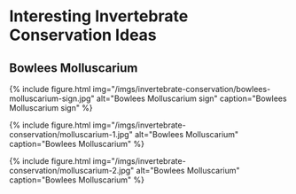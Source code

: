 # Interesting Invertebrate Conservation Ideas

## Bowlees Molluscarium

{% include figure.html
  img="/imgs/invertebrate-conservation/bowlees-molluscarium-sign.jpg"
  alt="Bowlees Molluscarium sign"
  caption="Bowlees Molluscarium sign" %}

{% include figure.html
  img="/imgs/invertebrate-conservation/molluscarium-1.jpg"
  alt="Bowlees Molluscarium"
  caption="Bowlees Molluscarium" %}

{% include figure.html
  img="/imgs/invertebrate-conservation/molluscarium-2.jpg"
  alt="Bowlees Molluscarium"
  caption="Bowlees Molluscarium" %}